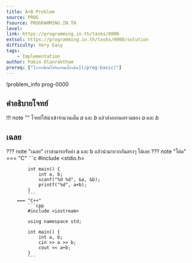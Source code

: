 ```yaml
---
title: A+B Problem
source: PROG
fsource: PROGRAMMING.IN.TH
level:
link: https://programming.in.th/tasks/0000
extsol: https://programming.in.th/tasks/0000/solution
difficulty: Very Easy
tags: 
    - Implementation
author: Pakin Olanraktham
prereq: ["[การเขียนโปรแกรมเบื้องต้น](/prog-basic)"]
---
```


!problem_info prog-0000

## คำอธิบายโจทย์

!!! note ""
    โจทย์ให้นำเข้าจำนวนเต็ม $a$ และ $b$ แล้วส่งออกผลรวมของ $a$ และ $b$

## เฉลย

??? note "เฉลย"
    เราสามารถรับค่า a และ b แล้วนำมาบวกกันตรงๆ ได้เลย
    ??? note "โค้ด"
        === "C"
            ```c
            #include <stdio.h>

            int main() {
                int a, b;
                scanf("%d %d", &a, &b);
                printf("%d", a+b);
            }
            ```
        === "C++"
            ```cpp
            #include <iostream>

            using namespace std;

            int main() {
                int a, b;
                cin >> a >> b;
                cout << a+b;
            }
            ```
